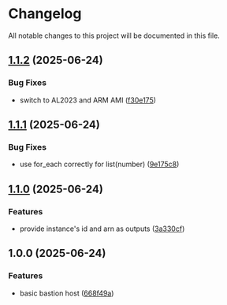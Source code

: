 # Changelog

All notable changes to this project will be documented in this file.

## [1.1.2](https://github.com/cytario/terraform-aws-bastion-host-ssm/compare/v1.1.1...v1.1.2) (2025-06-24)


### Bug Fixes

* switch to AL2023 and ARM AMI ([f30e175](https://github.com/cytario/terraform-aws-bastion-host-ssm/commit/f30e175141200beabfa0e23ce550c75ac6b99406))

## [1.1.1](https://github.com/cytario/terraform-aws-bastion-host-ssm/compare/v1.1.0...v1.1.1) (2025-06-24)


### Bug Fixes

* use for_each correctly for list(number) ([9e175c8](https://github.com/cytario/terraform-aws-bastion-host-ssm/commit/9e175c852caa4f232df1570e52be547f07b5d87f))

## [1.1.0](https://github.com/cytario/terraform-aws-bastion-host-ssm/compare/v1.0.0...v1.1.0) (2025-06-24)


### Features

* provide instance's id and arn as outputs ([3a330cf](https://github.com/cytario/terraform-aws-bastion-host-ssm/commit/3a330cfcaf65c8cc3ac075f012a9a515c22891a2))

## 1.0.0 (2025-06-24)


### Features

* basic bastion host ([668f49a](https://github.com/cytario/terraform-aws-bastion-host-ssm/commit/668f49a862f78c39d82a89d214c8bb2033b8c515))
